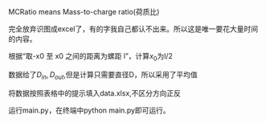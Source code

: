 MCRatio means Mass-to-charge ratio(荷质比)

完全放弃识图成excel了，有的字我自己都认不出来。所以这是唯一要花大量时间的内容。

根据“取-x0 至 x0 之间的距离为螺距 l”，计算$x_0$为l/2

数据给了$D_{in},D_{out}$,但是计算只需要直径D，所以采用了平均值

将数据按照表格中的提示填入data.xlsx,不区分方向正反

运行main.py，在终端中python main.py即可运行。
